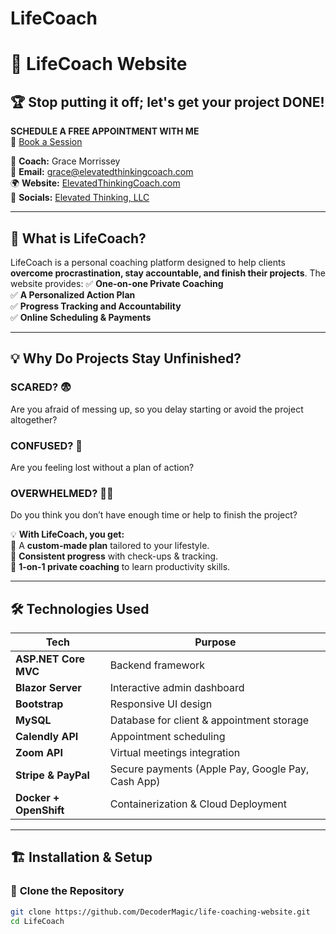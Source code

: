# LifeCoach
# 🚀 LifeCoach Website

## 🏆 Stop putting it off; let's get your project DONE!

**SCHEDULE A FREE APPOINTMENT WITH ME**  
📅 [Book a Session](https://calendly.com/elevatedthinking/free-consult)

📌 **Coach:** Grace Morrissey  
📩 **Email:** [grace@elevatedthinkingcoach.com](mailto:grace@elevatedthinkingcoach.com)  
🌍 **Website:** [ElevatedThinkingCoach.com](https://elevatedthinkingcoach.com)  
📱 **Socials:** [Elevated Thinking, LLC](https://www.facebook.com/elevated.thinking101)

---

## 🌟 What is LifeCoach?
LifeCoach is a personal coaching platform designed to help clients **overcome procrastination, stay accountable, and finish their projects**. The website provides:
✅ **One-on-one Private Coaching**  
✅ **A Personalized Action Plan**  
✅ **Progress Tracking and Accountability**  
✅ **Online Scheduling & Payments**  

---

## 💡 **Why Do Projects Stay Unfinished?**
### **SCARED?** 😨  
Are you afraid of messing up, so you delay starting or avoid the project altogether?

### **CONFUSED?** 🤔  
Are you feeling lost without a plan of action?

### **OVERWHELMED?** 😵‍💫  
Do you think you don’t have enough time or help to finish the project?

💡 **With LifeCoach, you get:**  
📌 A **custom-made plan** tailored to your lifestyle.  
📌 **Consistent progress** with check-ups & tracking.  
📌 **1-on-1 private coaching** to learn productivity skills.  

---

## 🛠 **Technologies Used**
| **Tech**        | **Purpose** |
|----------------|------------|
| **ASP.NET Core MVC** | Backend framework |
| **Blazor Server** | Interactive admin dashboard |
| **Bootstrap** | Responsive UI design |
| **MySQL** | Database for client & appointment storage |
| **Calendly API** | Appointment scheduling |
| **Zoom API** | Virtual meetings integration |
| **Stripe & PayPal** | Secure payments (Apple Pay, Google Pay, Cash App) |
| **Docker + OpenShift** | Containerization & Cloud Deployment |

---

## 🏗️ **Installation & Setup**
### 🔹 **Clone the Repository**
```bash
git clone https://github.com/DecoderMagic/life-coaching-website.git
cd LifeCoach
